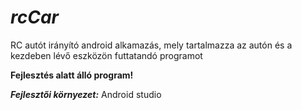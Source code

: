 *rcCar*
=====

RC autót irányító android alkamazás, mely tartalmazza az autón és a kezdeben lévő eszközön futtatandó programot

**Fejlesztés alatt álló program!**

***Fejlesztői környezet:***
Android studio

